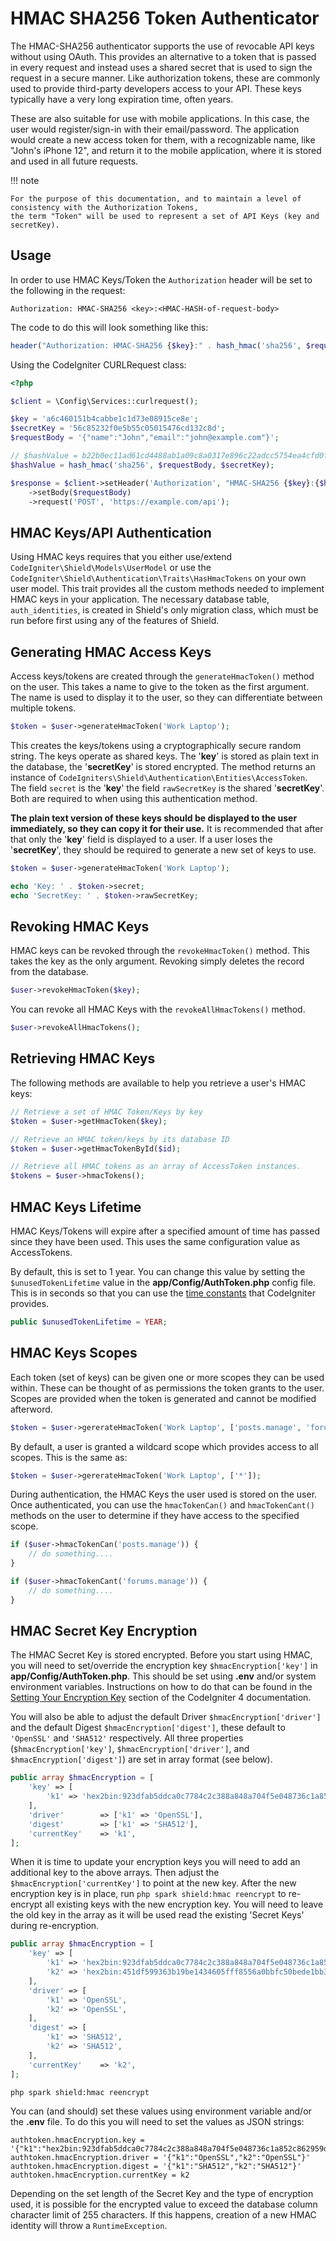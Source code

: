 # HMAC SHA256 Token Authenticator

The HMAC-SHA256 authenticator supports the use of revocable API keys without using OAuth. This provides
an alternative to a token that is passed in every request and instead uses a shared secret that is used to sign
the request in a secure manner. Like authorization tokens, these are commonly used to provide third-party developers
access to your API. These keys typically have a very long expiration time, often years.

These are also suitable for use with mobile applications. In this case, the user would register/sign-in
with their email/password. The application would create a new access token for them, with a recognizable
name, like "John's iPhone 12", and return it to the mobile application, where it is stored and used
in all future requests.

!!! note

    For the purpose of this documentation, and to maintain a level of consistency with the Authorization Tokens,
    the term "Token" will be used to represent a set of API Keys (key and secretKey).

## Usage

In order to use HMAC Keys/Token the `Authorization` header will be set to the following in the request:

```
Authorization: HMAC-SHA256 <key>:<HMAC-HASH-of-request-body>
```

The code to do this will look something like this:

```php
header("Authorization: HMAC-SHA256 {$key}:" . hash_hmac('sha256', $requestBody, $secretKey));
```

Using the CodeIgniter CURLRequest class:

```php
<?php

$client = \Config\Services::curlrequest();

$key = 'a6c460151b4cabbe1c1d73e08915ce8e';
$secretKey = '56c85232f0e5b55c05015476cd132c8d';
$requestBody = '{"name":"John","email":"john@example.com"}';

// $hashValue = b22b0ec11ad61cd4488ab1a09c8a0317e896c22adcc5754ea4cfd0f903a0f8c2
$hashValue = hash_hmac('sha256', $requestBody, $secretKey);

$response = $client->setHeader('Authorization', "HMAC-SHA256 {$key}:{$hashValue}")
    ->setBody($requestBody)
    ->request('POST', 'https://example.com/api');
```

## HMAC Keys/API Authentication

Using HMAC keys requires that you either use/extend `CodeIgniter\Shield\Models\UserModel` or
use the `CodeIgniter\Shield\Authentication\Traits\HasHmacTokens` on your own user model. This trait
provides all the custom methods needed to implement HMAC keys in your application. The necessary
database table, `auth_identities`, is created in Shield's only migration class, which must be run
before first using any of the features of Shield.

## Generating HMAC Access Keys

Access keys/tokens are created through the `generateHmacToken()` method on the user. This takes a name to
give to the token as the first argument. The name is used to display it to the user, so they can
differentiate between multiple tokens.

```php
$token = $user->generateHmacToken('Work Laptop');
```

This creates the keys/tokens using a cryptographically secure random string. The keys operate as shared keys.
The '**key**' is stored as plain text in the database, the '**secretKey**' is stored encrypted. The method returns an
instance of `CodeIgniters\Shield\Authentication\Entities\AccessToken`. The field `secret` is the '**key**' the field
`rawSecretKey` is the shared '**secretKey**'. Both are required to when using this authentication method.

**The plain text version of these keys should be displayed to the user immediately, so they can copy it for
their use.** It is recommended that after that only the '**key**' field is displayed to a user. If a user loses the
'**secretKey**', they should be required to generate a new set of keys to use.

```php
$token = $user->generateHmacToken('Work Laptop');

echo 'Key: ' . $token->secret;
echo 'SecretKey: ' . $token->rawSecretKey;
```

## Revoking HMAC Keys

HMAC keys can be revoked through the `revokeHmacToken()` method. This takes the key as the only
argument. Revoking simply deletes the record from the database.

```php
$user->revokeHmacToken($key);
```

You can revoke all HMAC Keys with the `revokeAllHmacTokens()` method.

```php
$user->revokeAllHmacTokens();
```

## Retrieving HMAC Keys

The following methods are available to help you retrieve a user's HMAC keys:

```php
// Retrieve a set of HMAC Token/Keys by key
$token = $user->getHmacToken($key);

// Retrieve an HMAC token/keys by its database ID
$token = $user->getHmacTokenById($id);

// Retrieve all HMAC tokens as an array of AccessToken instances.
$tokens = $user->hmacTokens();
```

## HMAC Keys Lifetime

HMAC Keys/Tokens will expire after a specified amount of time has passed since they have been used.
This uses the same configuration value as AccessTokens.

By default, this is set to 1 year. You can change this value by setting the `$unusedTokenLifetime`
value in the **app/Config/AuthToken.php** config file. This is in seconds so that you can use the
[time constants](https://codeigniter.com/user_guide/general/common_functions.html#time-constants)
that CodeIgniter provides.

```php
public $unusedTokenLifetime = YEAR;
```

## HMAC Keys Scopes

Each token (set of keys) can be given one or more scopes they can be used within. These can be thought of as
permissions the token grants to the user. Scopes are provided when the token is generated and
cannot be modified afterword.

```php
$token = $user->gererateHmacToken('Work Laptop', ['posts.manage', 'forums.manage']);
```

By default, a user is granted a wildcard scope which provides access to all scopes. This is the
same as:

```php
$token = $user->gererateHmacToken('Work Laptop', ['*']);
```

During authentication, the HMAC Keys the user used is stored on the user. Once authenticated, you
can use the `hmacTokenCan()` and `hmacTokenCant()` methods on the user to determine if they have access
to the specified scope.

```php
if ($user->hmacTokenCan('posts.manage')) {
    // do something....
}

if ($user->hmacTokenCant('forums.manage')) {
    // do something....
}
```

## HMAC Secret Key Encryption

The HMAC Secret Key is stored encrypted. Before you start using HMAC, you will need to set/override the encryption key
`$hmacEncryption['key']` in **app/Config/AuthToken.php**. This should be set using **.env** and/or system environment variables.
Instructions on how to do that can be found in the
[Setting Your Encryption Key](https://codeigniter.com/user_guide/libraries/encryption.html#setting-your-encryption-key)
section of the CodeIgniter 4 documentation.

You will also be able to adjust the default Driver `$hmacEncryption['driver']` and the default Digest
`$hmacEncryption['digest']`, these default to `'OpenSSL'` and `'SHA512'` respectively. All three properties (`$hmacEncryption['key']`,
`$hmacEncryption['driver']`, and `$hmacEncryption['digest']`) are set in array format (see below).

```php
public array $hmacEncryption = [
    'key' => [
        'k1' => 'hex2bin:923dfab5ddca0c7784c2c388a848a704f5e048736c1a852c862959da62ade8c7',
    ],
    'driver'        => ['k1' => 'OpenSSL'],
    'digest'        => ['k1' => 'SHA512'],
    'currentKey'    => 'k1',
];
```

When it is time to update your encryption keys you will need to add an additional key to the above arrays. Then adjust
the `$hmacEncryption['currentKey']` to point at the new key.  After the new encryption key is in place, run
`php spark shield:hmac reencrypt` to re-encrypt all existing keys with the new encryption key.  You will need to leave
the old key in the array as it will be used read the existing 'Secret Keys' during re-encryption.

```php
public array $hmacEncryption = [
    'key' => [
        'k1' => 'hex2bin:923dfab5ddca0c7784c2c388a848a704f5e048736c1a852c862959da62ade8c7',
        'k2' => 'hex2bin:451df599363b19be1434605fff8556a0bbfc50bede1bb33793dcde4d97fce4b0',
    ],
    'driver' => [
        'k1' => 'OpenSSL',
        'k2' => 'OpenSSL',
    ],
    'digest' => [
        'k1' => 'SHA512',
        'k2' => 'SHA512',
    ],
    'currentKey'    => 'k2',
];
```

```console
php spark shield:hmac reencrypt
```

You can (and should) set these values using environment variable and/or the **.env** file. To do this you will need to set
the values as JSON strings:

```text
authtoken.hmacEncryption.key = '{"k1":"hex2bin:923dfab5ddca0c7784c2c388a848a704f5e048736c1a852c862959da62ade8c7","k2":"hex2bin:451df599363b19be1434605fff8556a0bbfc50bede1bb33793dcde4d97fce4b0"}'
authtoken.hmacEncryption.driver = '{"k1":"OpenSSL","k2":"OpenSSL"}'
authtoken.hmacEncryption.digest = '{"k1":"SHA512","k2":"SHA512"}'
authtoken.hmacEncryption.currentKey = k2
```

Depending on the set length of the Secret Key and the type of encryption used, it is possible for the encrypted value to
exceed the database column character limit of 255 characters. If this happens, creation of a new HMAC identity will
throw a `RuntimeException`.
